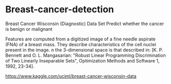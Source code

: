 # Breast-cancer-detection

Breast Cancer Wisconsin (Diagnostic) Data Set Predict whether the cancer is benign or malignant

Features are computed from a digitized image of a fine needle aspirate (FNA) of a breast mass. They describe characteristics of the cell nuclei present in the image. n the 3-dimensional space is that described in: [K. P. Bennett and O. L. Mangasarian: "Robust Linear Programming Discrimination of Two Linearly Inseparable Sets", Optimization Methods and Software 1, 1992, 23-34].

https://www.kaggle.com/uciml/breast-cancer-wisconsin-data
